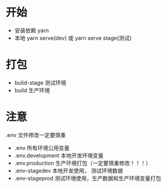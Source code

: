 # 开始

- 安装依赖 yarn
- 本地 yarn serve(dev) 或 yarn serve stage(测试)

# 打包

- bulid-stage 测试环境
- build 生产环境

# 注意

.env 文件修改一定要慎重

- .env 所有环境公用变量
- .env.development 本地开发环境变量
- .env.production 生产环境打包（一定要慎重修改！！！）
- .env-stagedev 本地开发使用， 测试环境数据
- .env-stageprod 测试环境使用，生产数据和生产环境变量打包
